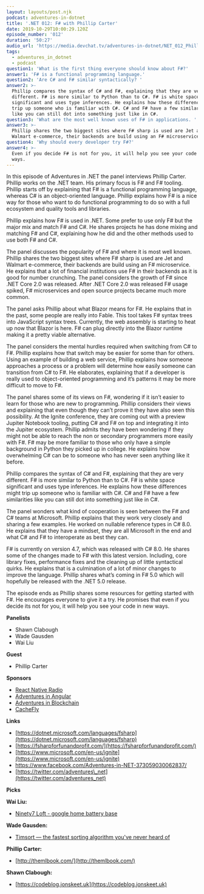 ```yaml
---
layout: layouts/post.njk
podcast: adventures-in-dotnet
title: '.NET 012: F# with Phillip Carter'
date: 2019-10-29T10:00:29.120Z
episode_number: '012'
duration: '50:27'
audio_url: 'https://media.devchat.tv/adventures-in-dotnet/NET_012_Phillip_Carter.mp3'
tags:
  - adventures_in_dotnet
  - podcast
question1: 'What is the first thing everyone should know about F#?'
answer1: 'F# is a functional programming language.'
question2: 'Are C# and F# similar syntactically? '
answer2: >-
  Phillip compares the syntax of C# and F#, explaining that they are very
  different. F# is more similar to Python than to C#. F# is white space
  significant and uses type inferences. He explains how these differences might
  trip up someone who is familiar with C#. C# and F# have a few similarities
  like you can still dot into something just like in C#.
question3: 'What are the most well known uses of F# in applications. '
answer3: >-
  Phillip shares the two biggest sites where F# sharp is used are Jet and
  Walmart e-commerce, their backends are build using an F# microservice.
question4: 'Why should every developer try F#?'
answer4: >-
  Even if you decide F# is not for you, it will help you see your code in new
  ways.
---
```

In this episode of Adventures in .NET the panel interviews Phillip Carter. Phillip works on the .NET team. His primary focus is F# and F# tooling. Phillip starts off by explaining that F# is a functional programming language, whereas C# is an object-oriented language. Phillip explains how F# is a nice way for those who want to do functional programming to do so with a full ecosystem and quality tools and libraries. 

Phillip explains how F# is used in .NET. Some prefer to use only F# but the major mix and match F# and C#. He shares projects he has done mixing and matching F# and C#, explaining how he did and the other methods used to use both F# and C#. 

The panel discusses the popularity of F# and where it is most well known. Phillip shares the two biggest sites where F# sharp is used are Jet and Walmart e-commerce, their backends are build using an F# microservice. He explains that a lot of financial institutions use F# in their backends as it is good for number crunching. The panel considers the growth of F# since .NET Core 2.0 was released. After .NET Core 2.0 was released F# usage spiked, F# microservices and open source projects became much more common.

The panel asks Phillip about what Blazor means for F#. He explains that in the past, some people are really into Fable. This tool takes F# syntax trees into JavaScript syntax trees. Currently, the web assembly is starting to heat up now that Blazor is here. F# can plug directly into the Blazor runtime making it a pretty viable alternative. 

The panel considers the mental hurdles required when switching from C# to F#. Phillip explains how that switch may be easier for some than for others. Using an example of building a web service, Phillip explains how someone approaches a process or a problem will determine how easily someone can transition from C# to F#. He elaborates, explaining that if a developer is really used to object-oriented programming and it’s patterns it may be more difficult to move to F#.

The panel shares some of its views on F#, wondering if it isn’t easier to learn for those who are new to programming. Phillip considers their views and explaining that even though they can’t prove it they have also seen this possibility. At the Ignite conference, they are coming out with a preview Jupiter Notebook tooling, putting C# and F# on top and integrating it into the Jupiter ecosystem. Phillip admits they have been wondering if they might not be able to reach the non or secondary programmers more easily with F#. F# may be more familiar to those who only have a simple background in Python they picked up in college. He explains how overwhelming C# can be to someone who has never seen anything like it before.  

Phillip compares the syntax of C# and F#, explaining that they are very different. F# is more similar to Python than to C#. F# is white space significant and uses type inferences. He explains how these differences might trip up someone who is familiar with C#. C# and F# have a few similarities like you can still dot into something just like in C#.
  
The panel wonders what kind of cooperation is seen between the F# and C# teams at Microsoft. Phillip explains that they work very closely and sharing a few examples. He worked on nullable reference types in C# 8.0. He explains that they have a mindset, they are all Microsoft in the end and what C# and F# to interoperate as best they can. 

F# is currently on version 4.7, which was released with C# 8.0. He shares some of the changes made to F# with this latest version. Including, core library fixes, performance fixes and the cleaning up of little syntactical quirks. He explains that is a culmination of a lot of minor changes to improve the language. Phillip shares what’s coming in F# 5.0 which will hopefully be released with the .NET 5.0 release. 

The episode ends as Phillip shares some resources for getting started with F#. He encourages everyone to give it a try. He promises that even if you decide its not for you, it will help you see your code in new ways. 


**Panelists**

- Shawn Clabough
- Wade Gausden
- Wai Liu

**Guest**

- Phillip Carter

**Sponsors**

- [React Native Radio](https://devchat.tv/react-native-radio/)
- [Adventures in Angular](https://devchat.tv/adv-in-angular/)
- [Adventures in Blockchain](https://devchat.tv/adventures-in-blockchain/)
- [CacheFly](https://www.cachefly.com/)

**Links**

- [https://dotnet.microsoft.com/languages/fsharp](https://dotnet.microsoft.com/languages/fsharp)
- [https://fsharpforfunandprofit.com/](https://fsharpforfunandprofit.com/)
- [https://www.microsoft.com/en-us/ignite](https://www.microsoft.com/en-us/ignite)
- [https://www.facebook.com/Adventures-in-NET-373059030062837/       ](https://www.facebook.com/Adventures-in-NET-373059030062837/)
- [https://twitter.com/adventures\_net](https://twitter.com/adventures_net)

**Picks**

**Wai Liu:**

- [Ninety7 Loft - google home battery base](https://ninety7.com/products/loft-portable-battery-base-for-google-home?variant=52869588619)

**Wade Gausden:**

- [Timsort — the fastest sorting algorithm you&#39;ve never heard of](https://hackernoon.com/timsort-the-fastest-sorting-algorithm-youve-never-heard-of-36b28417f399)

**Phillip Carter:**

- [http://themlbook.com/](http://themlbook.com/)

**Shawn Clabough:**

- [https://codeblog.jonskeet.uk](https://codeblog.jonskeet.uk)
